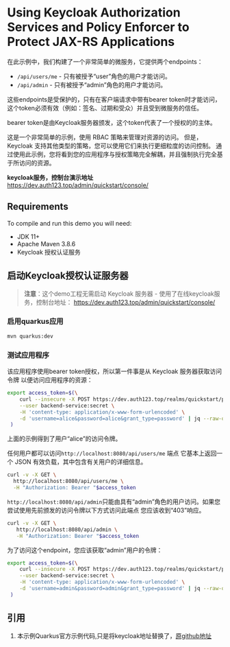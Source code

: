 # Using Keycloak Authorization Services and Policy Enforcer to Protect JAX-RS Applications

在此示例中，我们构建了一个非常简单的微服务，它提供两个endpoints：

* `/api/users/me` - 只有被授予“user”角色的用户才能访问。
* `/api/admin` - 只有被授予“admin”角色的用户才能访问。

这些endpoints是受保护的，只有在客户端请求中带有bearer token时才能访问，
这个token必须有效（例如：签名、过期和受众）并且受到微服务的信任。

bearer token是由Keycloak服务器颁发，这个token代表了一个授权的的主体。

这是一个非常简单的示例，使用 RBAC 策略来管理对资源的访问。
但是，Keycloak 支持其他类型的策略，您可以使用它们来执行更细粒度的访问控制。
通过使用此示例，您将看到您的应用程序与授权策略完全解耦，并且强制执行完全基于所访问的资源。

**keycloak服务，控制台演示地址** <https://dev.auth123.top/admin/quickstart/console/>

## Requirements

To compile and run this demo you will need:

* JDK 11+
* Apache Maven 3.8.6
* Keycloak 授权认证服务

## 启动Keycloak授权认证服务器

> **注意**：这个demo工程无需启动 Keycloak 服务器 - 使用了在线keycloak服务，控制台地址： <https://dev.auth123.top/admin/quickstart/console/>

### 启用quarkus应用

````bash
mvn quarkus:dev
````

### 测试应用程序

该应用程序使用bearer token授权，所以第一件事是从 Keycloak 服务器获取访问令牌
以便访问应用程序的资源：

```bash
export access_token=$(\
    curl --insecure -X POST https://dev.auth123.top/realms/quickstart/protocol/openid-connect/token \
    --user backend-service:secret \
    -H 'content-type: application/x-www-form-urlencoded' \
    -d 'username=alice&password=alice&grant_type=password' | jq --raw-output '.access_token' \
 )
```

上面的示例得到了用户“alice”的访问令牌。

任何用户都可以访问`http://localhost:8080/api/users/me` 端点
它基本上返回一个 JSON 有效负载，其中包含有关用户的详细信息。

```bash
curl -v -X GET \
  http://localhost:8080/api/users/me \
  -H "Authorization: Bearer "$access_token
```

`http://localhost:8080/api/admin`只能由具有“admin”角色的用户访问。如果您尝试使用先前颁发的访问令牌以下方式访问此端点
  您应该收到“403”响应。

```bash
curl -v -X GET \
   http://localhost:8080/api/admin \
   -H "Authorization: Bearer "$access_token
```

为了访问这个endpoint，您应该获取“admin”用户的令牌：

```bash
export access_token=$(\
    curl --insecure -X POST https://dev.auth123.top/realms/quickstart/protocol/openid-connect/token \
    --user backend-service:secret \
    -H 'content-type: application/x-www-form-urlencoded' \
    -d 'username=admin&password=admin&grant_type=password' | jq --raw-output '.access_token' \
 )
```

## 引用

1. 本示例Quarkus官方示例代码,只是将keycloak地址替换了，[原github地址](https://github.com/quarkusio/quarkus-quickstarts/tree/main/security-keycloak-authorization-quickstart)
